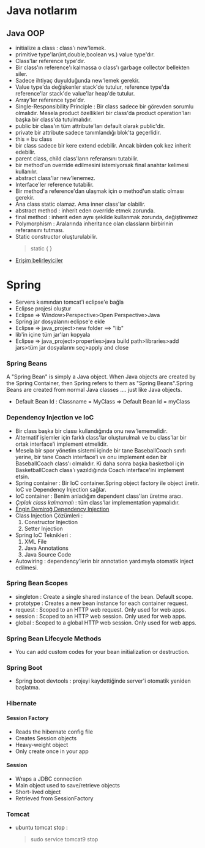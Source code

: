 # Java notlarım

## Java OOP
* initialize a class : class'ı new'lemek.
* primitive type'lar(int,double,boolean vs.) value type'dır.
* Class'lar reference type'dır.
* Bir class'ın reference'ı kalmassa o class'ı garbage collector bellekten siler.
* Sadece ihtiyaç duyulduğunda new'lemek gerekir.
* Value type'da değişkenler stack'de tutulur, reference type'da reference'lar stack'de value'lar heap'de tutulur.
* Array'ler reference type'dır.
* Single-Responsibility Principle : Bir class sadece bir görevden sorumlu olmalıdır. Mesela product özellikleri bir class'da product operation'ları başka bir class'da tutulmalıdır.
* public bir class'ın tüm attribute'ları default olarak public'dir.
* private bir attribute sadece tanımlandığı blok'ta geçerlidir.
* this = bu class
* bir class sadece bir kere extend edebilir. Ancak birden çok kez inherit edebilir.
* parent class, child class'ların referansını tutabilir.
* bir method'un override edilmesini istemiyorsak final anahtar kelimesi kullanılır.
* abstract class'lar new'lenemez.
* Interface'ler reference tutabilir.
* Bir method'a reference'dan ulaşmak için o method'un static olması gerekir.
* Ana class static olamaz. Ama inner class'lar olabilir.
* abstract method : inherit eden override etmek zorunda.
* final method : inherit eden aynı şekilde kullanmak zorunda, değiştiremez
* Polymorphism : Aralarında inheritance olan classların birbirinin referansını tutması.
* Static constructor oluşturulabilir. 
    > static {  }
* [Erişim belirleyiciler](https://ramazanbiyikci.com.tr/java-erisim-belirleyiciler-access-modifiers/)

# Spring
* Servers kısmından tomcat'i eclipse'e bağla
* Eclipse projesi oluştur
* Eclipse => Window>Perspective>Open Perspective>Java
* Spring jar dosyalarını eclipse'e ekle
* Eclipse => java_project>new folder ==> "lib"
* lib'in içine tüm jar'ları kopyala
* Eclipse => java_project>properties>java build path>libraries>add jars>tüm jar dosyalarını seç>apply and close


### Spring Beans <br>
A "Spring Bean" is simply a Java object. When Java objects are created by the Spring Container, then Spring refers to them as "Spring Beans".Spring Beans are created from normal Java classes .... just like Java objects.
* Default Bean Id :
    Classname = MyClass => Default Bean Id = myClass

### Dependency Injection ve IoC
* Bir class başka bir classı kullandığında onu new'lememelidir.
* Alternatif işlemler için farklı class'lar oluşturulmalı ve bu class'lar bir ortak interface'i implement etmelidir.
* Mesela bir spor yönetim sistemi içinde bir tane BaseballCoach sınıfı yerine, bir tane Coach interface'i ve onu implement eden bir BaseballCoach class'ı olmalıdır. Ki daha sonra başka basketbol için BasketballCoach class'ı yazıldığında Coach interface'ini implement etsin.
* Spring container : Bir IoC container.Spring object factory ile object üretir. IoC ve Dependency Injection sağlar.
* IoC container : Benim anladığım dependent class'ları üretme aracı.
* _Çıplak class kalmamalı_ : tüm class'lar implementation yapmalıdır.
* [Engin Demiroğ Dependency Injection](https://www.youtube.com/watch?v=YqDLfjE-mes)
* Class Injection Çözümleri : 
    1. Constructor Injection
    2. Setter Injection
* Spring IoC Teknikleri : 
    1. XML File
    2. Java Annotations
    3. Java Source Code
* Autowiring : dependency'lerin bir annotation yardımıyla otomatik inject edilmesi.

    
### Spring Bean Scopes
* singleton : Create a single shared instance of the bean. Default scope.
* prototype : Creates a new bean instance for each container request.
* request : Scoped to an HTTP web request. Only used for web apps.
* session : Scoped to an HTTP web session. Only used for web apps.
* global : Scoped to a global HTTP web session. Only used for web apps. 

### Spring Bean Lifecycle Methods
* You can add custom codes for your bean initialization or destruction.


### Spring Boot
* Spring boot devtools : projeyi kaydettiğinde server'i otomatik yeniden başlatma.

### Hibernate
#### Session Factory
* Reads the hibernate config file
* Creates Session objects
* Heavy-weight object
* Only create once in your app
#### Session
* Wraps a JDBC connection
* Main object used to save/retrieve objects
* Short-lived object
* Retrieved from SessionFactory


### Tomcat 
* ubuntu tomcat stop :
    > sudo service tomcat9 stop